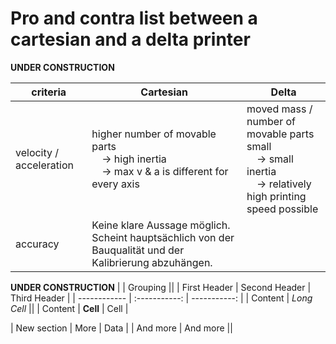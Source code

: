 # Pro and contra list between a cartesian and a delta printer

**UNDER CONSTRUCTION**

|	criteria | Cartesian	| Delta |
| -------- | ---------- | ----- |
| velocity / acceleration | higher number of movable parts<br/>&emsp;&#8594; high inertia<br/>&emsp;&#8594; max v & a is different for every axis | moved mass / number of movable parts small<br/>&emsp;&#8594; small inertia<br/>&emsp;&#8594; relatively high printing speed possible |
| accuracy | Keine klare Aussage möglich. Scheint hauptsächlich von der Bauqualität und der Kalibrierung abzuhängen. | |


**UNDER CONSTRUCTION**
|              |          Grouping           ||
| First Header | Second Header | Third Header |
| ------------ | :-----------: | -----------: |
| Content      |          *Long Cell*        ||
| Content      |   **Cell**    |         Cell |

| New section  |     More      |         Data |
| And more     |            And more         ||
